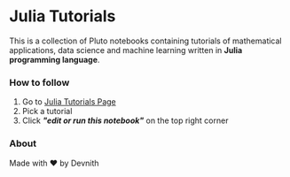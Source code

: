 # Julia Tutorials

This is a collection of Pluto notebooks containing tutorials of mathematical applications, data science and machine learning written in **Julia programming language**.

### How to follow

1. Go to [Julia Tutorials Page](https://devnithw.github.io/julia-tutorials)
2. Pick a tutorial
3. Click **_"edit or run this notebook"_** on the top right corner

### About
Made with ❤️ by Devnith